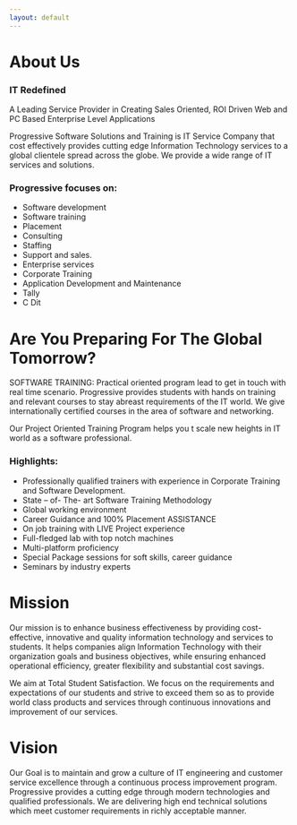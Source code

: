 ```yaml
---
layout: default
---
```


# About Us

### IT Redefined

A Leading Service Provider in Creating Sales Oriented, ROI Driven Web and PC Based Enterprise Level Applications

Progressive Software Solutions and Training is IT Service Company that cost effectively provides cutting edge Information Technology services to a global clientele spread across the globe. We provide a wide range of IT services and solutions.


### Progressive focuses on:

<ul class="myList">
    <li>Software development</li>
    <li>Software training</li>
    <li>Placement</li>
    <li>Consulting</li>
    <li>Staffing</li>
    <li>Support and sales.</li>
    <li>Enterprise services</li>
    <li>Corporate Training</li>
    <li>Application Development and Maintenance</li>
    <li>Tally</li>
    <li>C Dit</li>
</ul>

# Are You Preparing For The Global Tomorrow?

SOFTWARE TRAINING: Practical oriented program lead to get in touch with real time scenario. Progressive provides students with hands on training and relevant courses to stay abreast requirements of the IT world. We give internationally certified courses in the area of software and networking.

Our Project Oriented Training Program helps you t scale new heights in IT world as a
software professional.

### Highlights:

<ul class="myList">
    <li>Professionally qualified trainers with experience in Corporate Training and Software Development.</li>
    <li>State – of- The- art Software Training Methodology</li>
    <li>Global working environment</li>
    <li>Career Guidance and 100% Placement ASSISTANCE</li>
    <li>On job training with LIVE Project experience</li>
    <li>Full-fledged lab with top notch machines</li>
    <li>Multi-platform proficiency</li>
    <li>Special Package sessions for soft skills, career guidance</li>
    <li>Seminars by industry experts</li>
</ul>

<h1>Mission</h1>

<p>Our mission is to enhance business effectiveness by providing cost-effective, innovative and quality information technology and services to students. It helps companies align Information Technology with their organization goals and business objectives, while ensuring enhanced operational efficiency, greater flexibility and substantial cost savings.</p>

<p>We aim at Total Student Satisfaction. We focus on the requirements and expectations of our students and strive to exceed them so as to provide world class products and services through continuous innovations and improvement of our services.</p>

<h1>Vision</h1>

<p>Our Goal is to maintain and grow a culture of IT engineering and customer service excellence through a continuous process improvement program. Progressive provides a cutting edge through modern technologies and qualified professionals. We are delivering high end technical solutions which meet customer requirements in richly acceptable manner.</p>

